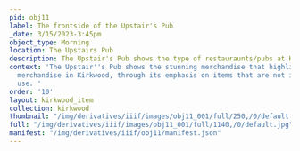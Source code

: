 ```yaml
---
pid: obj11
label: The frontside of the Upstair's Pub
_date: 3/15/2023-3:45pm
object_type: Morning
location: The Upstairs Pub
description: The Upstair's Pub shows the type of restauraunts/pubs at Kirkwood.
context: 'The Upstair''s Pub shows the stunning merchandise that highlights non-traditionl
  merchandise in Kirkwood, through its emphasis on items that are not in every day
  use. '
order: '10'
layout: kirkwood_item
collection: kirkwood
thumbnail: "/img/derivatives/iiif/images/obj11_001/full/250,/0/default.jpg"
full: "/img/derivatives/iiif/images/obj11_001/full/1140,/0/default.jpg"
manifest: "/img/derivatives/iiif/obj11/manifest.json"
---
```


